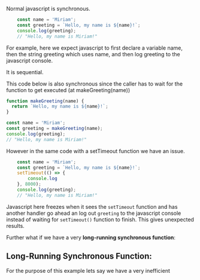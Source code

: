 Normal javascript is synchronous.

```js
	const name = 'Miriam';
	const greeting = `Hello, my name is ${name}!`;
	console.log(greeting);
	// "Hello, my name is Miriam!"
```
For example, here we expect javascript to first declare a variable name, then the string greeting which uses name, and then log greeting to the javascript console.

It is sequential. 

This code below is also synchronous since the caller has to wait for the function to get executed (at makeGreeting(name))

```js
function makeGreeting(name) {
  return `Hello, my name is ${name}!`;
}

const name = 'Miriam';
const greeting = makeGreeting(name);
console.log(greeting);
// "Hello, my name is Miriam!"

```

However in the same code with a setTimeout function we have an issue. 

```js
	const name = 'Miriam';
	const greeting = `Hello, my name is ${name}!`;
	setTimeout(() => {
		console.log
	}, 8000);
	console.log(greeting);
	// "Hello, my name is Miriam!"
```

Javascript here freezes when it sees the `setTimeout` function and has another handler go ahead an log out `greeting` to the javascript console instead of waiting for `setTimeout()` function to finish. This gives unexpected results. 

Further what if we have a very **long-running synchronous function**:

## Long-Running Synchronous Function:

For the purpose of this example lets say we have a very inefficient 


